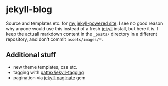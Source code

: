 # jekyll-blog
Source and templates etc. for [my jekyll-powered site](https://rumorsmatrix). I see no good reason why anyone would use this instead of a fresh [jekyll](https://github.com/jekyll/jekyll) install, but here it is. I keep the actuall markdown content in the `_posts/` directory in a different repository, and don't commit `assets/images/*`.

## Additional stuff

 - new theme templates, css etc.
 - tagging with [pattex/jekyll-tagging](https://github.com/pattex/jekyll-tagging)
 - pagination via [jekyll-paginate](https://jekyllrb.com/docs/pagination/) gem
